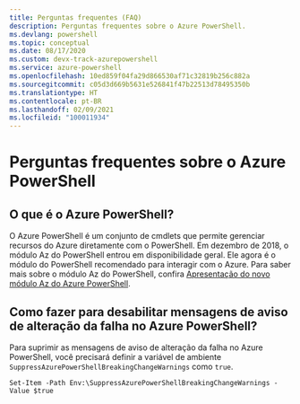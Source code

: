 ```yaml
---
title: Perguntas frequentes (FAQ)
description: Perguntas frequentes sobre o Azure PowerShell.
ms.devlang: powershell
ms.topic: conceptual
ms.date: 08/17/2020
ms.custom: devx-track-azurepowershell
ms.service: azure-powershell
ms.openlocfilehash: 10ed859f04fa29d866530af71c32819b256c882a
ms.sourcegitcommit: c05d3d669b5631e526841f47b22513d78495350b
ms.translationtype: HT
ms.contentlocale: pt-BR
ms.lasthandoff: 02/09/2021
ms.locfileid: "100011934"
---
```

# <a name="frequently-asked-questions-about-azure-powershell"></a>Perguntas frequentes sobre o Azure PowerShell

## <a name="what-is-azure-powershell"></a>O que é o Azure PowerShell?

O Azure PowerShell é um conjunto de cmdlets que permite gerenciar recursos do Azure diretamente com o PowerShell. Em dezembro de 2018, o módulo Az do PowerShell entrou em disponibilidade geral. Ele agora é o módulo do PowerShell recomendado para interagir com o Azure. Para saber mais sobre o módulo Az do PowerShell, confira [Apresentação do novo módulo Az do Azure PowerShell](/powershell/azure/new-azureps-module-az).

## <a name="how-do-i-disable-breaking-change-warning-messages-in-azure-powershell"></a>Como fazer para desabilitar mensagens de aviso de alteração da falha no Azure PowerShell?

Para suprimir as mensagens de aviso de alteração da falha no Azure PowerShell, você precisará definir a variável de ambiente `SuppressAzurePowerShellBreakingChangeWarnings` como `true`.

```azurepowershell
Set-Item -Path Env:\SuppressAzurePowerShellBreakingChangeWarnings -Value $true
```
